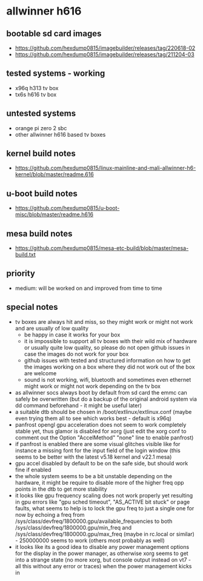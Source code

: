 # allwinner h616

## bootable sd card images

- https://github.com/hexdump0815/imagebuilder/releases/tag/220618-02
- https://github.com/hexdump0815/imagebuilder/releases/tag/211204-03

## tested systems - working

- x96q h313 tv box
- tx6s h616 tv box

## untested systems

- orange pi zero 2 sbc
- other allwinner h616 based tv boxes

## kernel build notes

- https://github.com/hexdump0815/linux-mainline-and-mali-allwinner-h6-kernel/blob/master/readme.616

## u-boot build notes

- https://github.com/hexdump0815/u-boot-misc/blob/master/readme.h616

## mesa build notes

- https://github.com/hexdump0815/mesa-etc-build/blob/master/mesa-build.txt

## priority

- medium: will be worked on and improved from time to time

## special notes

- tv boxes are always hit and miss, so they might work or might not work and are usually of low quality
  - be happy in case it works for your box
  - it is impossible to support all tv boxes with their wild mix of hardware or usually quite low quality, so please do not open github issues in case the images do not work for your box
  - github issues with tested and structured information on how to get the images working on a box where they did not work out of the box are welcome
  - sound is not working, wifi, bluetooth and sometimes even ethernet might work or might not work depending on the tv box
- as allwinner socs always boot by default from sd card the emmc can safely be overwritten (but do a backup of the original android system via dd command beforehand - it might be useful later)
- a suitable dtb should be chosen in /boot/extlinux/extlinux.conf (maybe even trying them all to see which works best - default is x96q)
- panfrost opengl gpu acceleration does not seem to work completely stable yet, thus glamor is disabled for xorg (just edit the xorg conf to comment out the Option "AccelMethod" "none" line to enable panfrost)
- if panfrost is enabled there are some visual glitches visible like for instance a missing font for the input field of the login window (this seems to be better with the latest v5.18 kernel and v22.1 mesa)
- gpu accel disabled by default to be on the safe side, but should work fine if enabled
- the whole system seems to be a bit unstable depending on the hardware, it might be require to disable more of the higher freq opp points in the dtb to get more stability
- it looks like gpu frequency scaling does not work properly yet resulting in gpu errors like "gpu sched timeout", "AS_ACTIVE bit stuck" or page faults, what seems to help is to lock the gpu freq to just a single one for now by echoing a freq from /sys/class/devfreq/1800000.gpu/available_frequencies to both /sys/class/devfreq/1800000.gpu/min_freq and /sys/class/devfreq/1800000.gpu/max_freq (maybe in rc.local or similar) - 250000000 seems to work (others most probably as well)
- it looks like its a good idea to disable any power management options for the display in the power manager, as otherwise xorg seems to get into a strange state (no more xorg, but console output instead on vt7 - all this without any error or traces) when the power management kicks in
